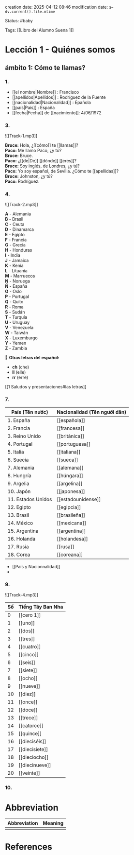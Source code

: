 creation date: 2025-04-12 08:46
modification date: `$= dv.current().file.mtime`

Status: #baby 

Tags: [[Libro del Alumno Suena 1]]

# Lección 1 - Quiénes somos

##  ámbito 1: Cómo te llamas?

### 1.

- [[el nombre|Nombre]] : Francisco
- [[apellidos|Apellidos]] : Rodríguez de la Fuente
- [[nacionalidad|Nacionalidad]] : Épañola
- [[país|País]] : España
- [[fecha|Fecha]]  de [[nacimiento]]: 4/06/1972

### 3.

![[Track-1.mp3]]

**Bruce:** Hola, ¿[[cómo]] te [[llamas]]?  
**Paco:** Me llamo Paco, ¿y tú?  
**Bruce:** Bruce.  
**Paco:** ¿[[de|De]]  [[dónde]] [[eres]]?  
**Bruce:** Soy inglés, de Londres, ¿y tú?  
**Paco:** Yo soy español, de Sevilla. ¿Cómo te [[apellidas]]?  
**Bruce:** Johnston, ¿y tú?  
**Paco:** Rodríguez.

### 4.

![[Track-2.mp3]]

**A** - Alemania  
**B** - Brasil  
**C** - Ceuta  
**D** - Dinamarca  
**E** - Egipto  
**F** - Francia  
**G** - Grecia  
**H** - Honduras  
**I** - India  
**J** - Jamaica  
**K** - Kenia  
**L** - Lituania  
**M** - Marruecos  
**N** - Noruega  
**Ñ** - España  
**O** - Oslo  
**P** - Portugal  
**Q** - Quito  
**R** - Roma  
**S** - Sudán  
**T** - Turquía  
**U** - Uruguay  
**V** - Venezuela  
**W** - Taiwán  
**X** - Luxemburgo  
**Y** - Yemen  
**Z** - Zambia

📝 **Otras letras del español:**

- **ch** (che)
- **ll** (elle)
- **rr** (erre)

[[1 Saludos y presentaciones#las letras]]

### 7.

| **País (Tên nước)** | **Nacionalidad (Tên người dân)** |
| ------------------- | -------------------------------- |
| 1. España           | [[española]]                     |
| 2. Francia          | [[francesa]]                     |
| 3. Reino Unido      | [[británica]]                    |
| 4. Portugal         | [[portuguesa]]                   |
| 5. Italia           | [[italiana]]                     |
| 6. Suecia           | [[sueca]]                        |
| 7. Alemania         | [[alemana]]                      |
| 8. Hungría          | [[húngara]]                      |
| 9. Argelia          | [[argelina]]                     |
| 10. Japón           | [[japonesa]]                     |
| 11. Estados Unidos  | [[estadounidense]]               |
| 12. Egipto          | [[egipcia]]                      |
| 13. Brasil          | [[brasileña]]                    |
| 14. México          | [[mexicana]]                     |
| 15. Argentina       | [[argentina]]                    |
| 16. Holanda         | [[holandesa]]                    |
| 17. Rusia           | [[rusa]]                         |
| 18. Corea           | [[coreana]]                      |
- [[País y Nacionnalidad]]
- 
### 9.

![[Track-4.mp3]]

| **Số** | **Tiếng Tây Ban Nha** |
| ------ | --------------------- |
| 0      | [[cero 1]]                  |
| 1      | [[uno]]                   |
| 2      | [[dos]]                   |
| 3      | [[tres]]                  |
| 4      | [[cuatro]]                |
| 5      | [[cinco]]                 |
| 6      | [[seis]]                  |
| 7      | [[siete]]                 |
| 8      | [[ocho]]                  |
| 9      | [[nueve]]                 |
| 10     | [[diez]]                  |
| 11     | [[once]]                  |
| 12     | [[doce]]                  |
| 13     | [[trece]]                 |
| 14     | [[catorce]]               |
| 15     | [[quince]]                |
| 16     | [[dieciséis]]             |
| 17     | [[diecisiete]]            |
| 18     | [[dieciocho]]             |
| 19     | [[diecinueve]]            |
| 20     | [[veinte]]                |

### 10. 







# Abbreviation

| Abbreviation | Meaning |
| ------------ | ------- |
|              |         |


# References